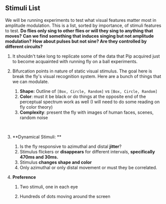 ## Stimuli List

We will be running experiments to test what visual features matter most in amplitude modulation. This is a list, sorted by importance, of stimuli features to test. 
**Do flies only sing to other flies or will they sing to anything that moves?**
**Can we find something that induces singing but not amplitude modulation?**
**How about pulses but not sine? Are they controlled by different circuits?**



1. It shouldn't take long to replicate some of the data that Pip acquired just to become acquainted with running fly on a ball experiments. 

2. Bifurcation points in nature of static visual stimulus. The goal here is break the fly's visual recognition system. Here are a bunch of things that we can modulate. 

   1. **Shape:** Outline of `[Box, Circle, Random]` vs `[Box, Circle, Random]`
   2. **Color**: must it be black or do things at the opposite end of the perceptual spectrum work as well (I will need to do some reading on fly color theory)
   3. **Complexity**: present the fly with images of human faces, scenes, random noise

   ​

3. **Dynamical Stimuli: **

   1. Is the fly responsive to azimuthal and distal **jitter**?
   2. Stimulus flickers or **disappears** for different intervals, **specifically 470ms and 30ms.** 
   3. Stimulus **changes shape and color**
   4. Only azimuthal or only distal movement or must they be correlated. 
      ​

4. **Preference**

   1. Two stimuli, one in each eye

   2. Hundreds of dots moving around the screen

      ​
